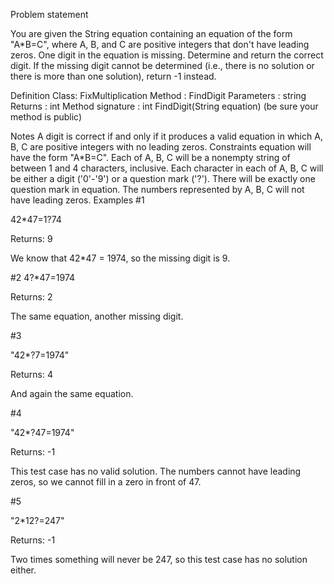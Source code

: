 Problem statement

You are given the String equation containing an equation of the form "A*B=C", where A, B, and C are positive integers that don't have leading zeros. One digit in the equation is missing. Determine and return the correct digit. If the missing digit cannot be determined (i.e., there is no solution or there is more than one solution), return -1 instead.

Definition
Class: FixMultiplication
Method : FindDigit
Parameters : string
Returns : int
Method signature : int FindDigit(String equation)
(be sure your method is public)

Notes
A digit is correct if and only if it produces a valid equation in which A, B, C are positive integers with no leading zeros.
Constraints
equation will have the form "A*B=C".
Each of A, B, C will be a nonempty string of between 1 and 4 characters, inclusive.
Each character in each of A, B, C will be either a digit ('0'-'9') or a question mark ('?').
There will be exactly one question mark in equation.
The numbers represented by A, B, C will not have leading zeros.
Examples
#1

42*47=1?74

Returns: 9

We know that 42*47 = 1974, so the missing digit is 9.

#2 4?*47=1974

Returns: 2

The same equation, another missing digit.

#3

"42*?7=1974"

Returns: 4

And again the same equation.

#4

"42*?47=1974"

Returns: -1

This test case has no valid solution. The numbers cannot have leading zeros, so we cannot fill in a zero in front of 47.

#5

"2*12?=247"

Returns: -1

Two times something will never be 247, so this test case has no solution either.
